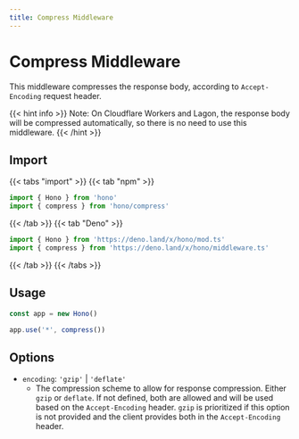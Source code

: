 ```yaml
---
title: Compress Middleware
---
```


# Compress Middleware

This middleware compresses the response body, according to `Accept-Encoding` request header.

{{< hint info >}}
Note: On Cloudflare Workers and Lagon, the response body will be compressed automatically, so there is no need to use this middleware.
{{< /hint >}}

## Import

{{< tabs "import" >}}
{{< tab "npm" >}}

```ts
import { Hono } from 'hono'
import { compress } from 'hono/compress'
```

{{< /tab >}}
{{< tab "Deno" >}}

```ts
import { Hono } from 'https://deno.land/x/hono/mod.ts'
import { compress } from 'https://deno.land/x/hono/middleware.ts'
```

{{< /tab >}}
{{< /tabs >}}

## Usage

```ts
const app = new Hono()

app.use('*', compress())
```

## Options

- `encoding`: `'gzip'` | `'deflate'`
  - The compression scheme to allow for response compression. Either `gzip` or `deflate`. If not defined, both are allowed and will be used based on the `Accept-Encoding` header. `gzip` is prioritized if this option is not provided and the client provides both in the `Accept-Encoding` header.

